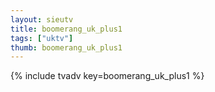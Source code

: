 ```yaml
--- 
layout: sieutv
title: boomerang_uk_plus1
tags: ["uktv"]
thumb: boomerang_uk_plus1
---
```

{% include tvadv key=boomerang_uk_plus1 %}
